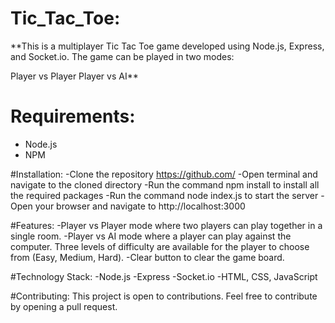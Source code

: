 # Tic_Tac_Toe: 
**This is a multiplayer Tic Tac Toe game developed using Node.js, Express, and Socket.io. The game can be played in two modes:

Player vs Player
Player vs AI**

# Requirements:
 - Node.js
 - NPM

#Installation: 
-Clone the repository https://github.com/<repo-name>
-Open terminal and navigate to the cloned directory
-Run the command npm install to install all the required packages
-Run the command node index.js to start the server
-Open your browser and navigate to http://localhost:3000

#Features: 
-Player vs Player mode where two players can play together in a single room.
-Player vs AI mode where a player can play against the computer. Three levels of difficulty are available for the player to choose from (Easy, Medium, Hard).
-Clear button to clear the game board.

#Technology Stack: 
-Node.js
-Express
-Socket.io
-HTML, CSS, JavaScript

#Contributing: 
This project is open to contributions. Feel free to contribute by opening a pull request.
